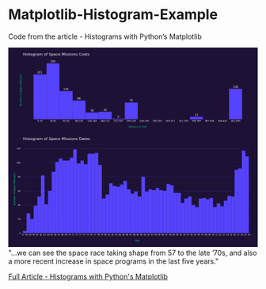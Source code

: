 # Matplotlib-Histogram-Example
Code from the article - Histograms with Python’s Matplotlib  


![final histogram](Space.png)
"...we can see the space race taking shape from 57 to the late ’70s, and also a more recent increase in space programs in the last five years."

[Full Article - Histograms with Python's Matplotlib](https://towardsdatascience.com/histograms-with-pythons-matplotlib-b8b768da9305)